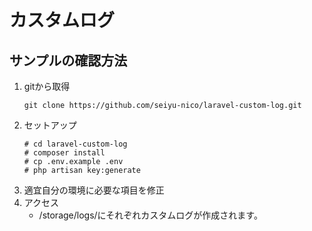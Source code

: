 # カスタムログ
## サンプルの確認方法
1. gitから取得
    ```
    git clone https://github.com/seiyu-nico/laravel-custom-log.git
    ```
1. セットアップ
    ```
    # cd laravel-custom-log 
    # composer install 
    # cp .env.example .env 
    # php artisan key:generate
    ```
1. 適宜自分の環境に必要な項目を修正
1. アクセス
   - /storage/logs/にそれぞれカスタムログが作成されます。
